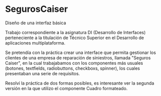 # SegurosCaiser
Diseño de una interfaz básica

Trabajo correspondiente a la asignatura DI (Desarrollo de Interfaces) perteneciente a la titulación de Técnico Superior en el Desarrollo de aplicaciones multiplataforma.

Se pretendía con la práctica crear una interface que permita gestionar los clientes de una empresa de reparación de siniestros, llamada "Seguros Caiser", en la cual trabajabamos con los componentes más usuales (botones, textfields, radiobuttons, checkboxs, spinner), los cuales presentaban una serie de requisitos.

Resolví la práctica de dos formas posibles, es interesante ver la segunda versión en la que utilizo el componente Cuadro formateado.
